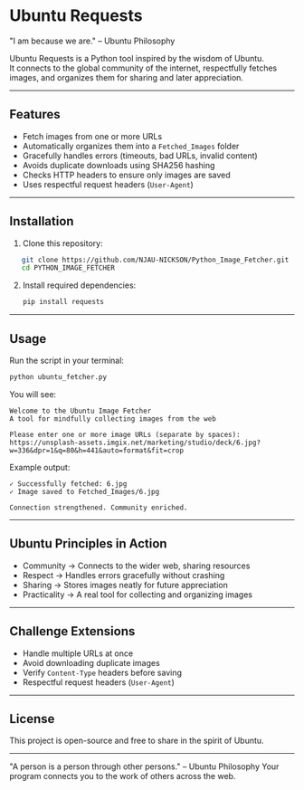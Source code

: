 # Ubuntu Requests
"I am because we are." – Ubuntu Philosophy

Ubuntu Requests is a Python tool inspired by the wisdom of Ubuntu.  
It connects to the global community of the internet, respectfully fetches images, and organizes them for sharing and later appreciation.

---

## Features
- Fetch images from one or more URLs
- Automatically organizes them into a `Fetched_Images` folder
- Gracefully handles errors (timeouts, bad URLs, invalid content)
- Avoids duplicate downloads using SHA256 hashing
- Checks HTTP headers to ensure only images are saved
- Uses respectful request headers (`User-Agent`)

---

## Installation
1. Clone this repository:
```bash
   git clone https://github.com/NJAU-NICKSON/Python_Image_Fetcher.git
   cd PYTHON_IMAGE_FETCHER
````

2. Install required dependencies:

   ```bash
   pip install requests
   ```
---

## Usage

Run the script in your terminal:

```bash
python ubuntu_fetcher.py
```

You will see:

```
Welcome to the Ubuntu Image Fetcher
A tool for mindfully collecting images from the web

Please enter one or more image URLs (separate by spaces):  https://unsplash-assets.imgix.net/marketing/studio/deck/6.jpg?w=336&dpr=1&q=80&h=441&auto=format&fit=crop
```

Example output:

```
✓ Successfully fetched: 6.jpg
✓ Image saved to Fetched_Images/6.jpg

Connection strengthened. Community enriched.
```

---

## Ubuntu Principles in Action

* Community → Connects to the wider web, sharing resources
* Respect → Handles errors gracefully without crashing
* Sharing → Stores images neatly for future appreciation
* Practicality → A real tool for collecting and organizing images

---

## Challenge Extensions

* Handle multiple URLs at once
* Avoid downloading duplicate images
* Verify `Content-Type` headers before saving
* Respectful request headers (`User-Agent`)

---

## License

This project is open-source and free to share in the spirit of Ubuntu.

---

"A person is a person through other persons." – Ubuntu Philosophy
Your program connects you to the work of others across the web.